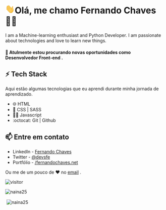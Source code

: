 # <img src="https://raw.githubusercontent.com/ABSphreak/ABSphreak/master/gifs/Hi.gif" width="30px">Olá, me chamo Fernando Chaves 👨‍💻

I am a Machine-learning enthusiast and Python Developer. I am passionate about technologies and love to learn new things.

#### 🔭 Atulmente estou procurando novas oportunidades como Desenvolvedor Front-end .


## ⚡ Tech Stack

Aqui estão algumas tecnologias que eu aprendi durante minha jornada de aprendizado.

* 🌐 HTML 
* 🎨 CSS | SASS
* 👨‍💻 Javascript 
* :octocat: Git | Github


## 📫 Entre em contato
- LinkedIn - [Fernando Chaves](https://www.linkedin.com/in/fernandochavesfc/)
- Twitter - [@devsfe](https://twitter.com/devsfe)
- Portfólio - [/fernandochaves.net](https://fernandochaves.net/)

 Ou me de um pouco de  ♥ no [email](mailto:fernando.chaves16@hotmail.com) .



![visitor](https://visitor-badge.glitch.me/badge?page_id=devsfe/devsfe)

<p><img align="left" src="https://github-readme-stats.vercel.app/api/top-langs/?username=devsfe&layout=compact&theme=nightowl" alt="naina25" /></p>
<br \>
<p>&nbsp;<img align="center" src="https://github-readme-stats.vercel.app/api?username=devsfe&show_icons=true&theme=nightowl" alt="naina25" /></p>
